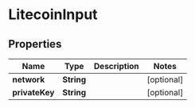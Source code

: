 

# LitecoinInput


## Properties

| Name | Type | Description | Notes |
|------------ | ------------- | ------------- | -------------|
|**network** | **String** |  |  [optional] |
|**privateKey** | **String** |  |  [optional] |



